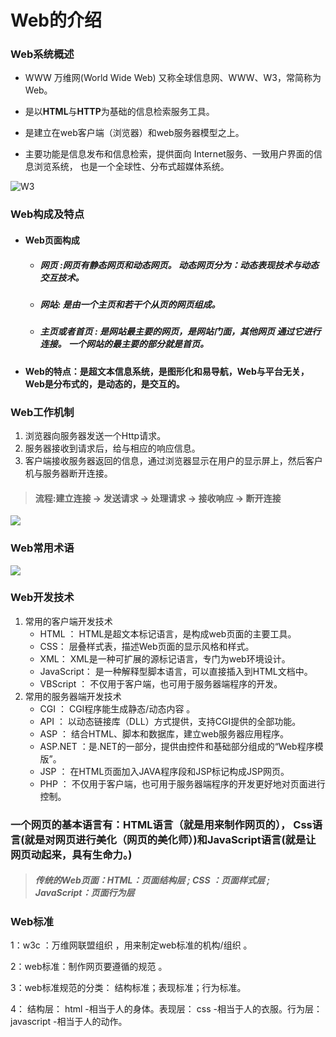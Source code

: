 # Web的介绍

### Web系统概述

- WWW 万维网(World Wide Web) 又称全球信息网、WWW、W3，常简称为Web。
- 是以**HTML**与**HTTP**为基础的信息检索服务工具。

- 是建立在web客户端（浏览器）和web服务器模型之上。 

- 主要功能是信息发布和信息检索，提供面向 Internet服务、一致用户界面的信息浏览系统， 也是一个全球性、分布式超媒体系统。 

![W3](E:\总结\markdown\img\www.png)

### Web构成及特点 

- #### Web页面构成 

  - ##### 网页 :网页有静态网页和动态网页。 动态网页分为：动态表现技术与动态交互技术。

  - ##### 网站: 是由一个主页和若干个从页的网页组成。 

  - #####  主页或者首页 : 是网站最主要的网页，是网站门面，其他网页 通过它进行连接。 一个网站的最主要的部分就是首页。

- #### Web的特点：是超文本信息系统，是图形化和易导航，Web与平台无关，Web是分布式的，是动态的，是交互的。 

### Web工作机制 

1. 浏览器向服务器发送一个Http请求。 
2. 服务器接收到请求后，给与相应的响应信息。 
3. 客户端接收服务器返回的信息，通过浏览器显示在用户的显示屏上，然后客户机与服务器断开连接。

> #### 流程:建立连接 → 发送请求 → 处理请求 → 接收响应 → 断开连接 

![](E:\总结\markdown\img\W3流程图.png)

### Web常用术语 

![](E:\总结\markdown\img\web术语.png)

### Web开发技术 

1. 常用的客户端开发技术
   - HTML ： HTML是超文本标记语言，是构成web页面的主要工具。 
   - CSS： 层叠样式表，描述Web页面的显示风格和样式。 
   - XML： XML是一种可扩展的源标记语言，专门为web环境设计。 
   - JavaScript： 是一种解释型脚本语言，可以直接插入到HTML文档中。 
   - VBScript ： 不仅用于客户端，也可用于服务器端程序的开发。  
2. 常用的服务器端开发技术
   - CGI ： CGI程序能生成静态/动态内容 。
   - API ： 以动态链接库（DLL）方式提供，支持CGI提供的全部功能。 
   - ASP ： 结合HTML、脚本和数据库，建立web服务器应用程序。 
   - ASP.NET ：是.NET的一部分，提供由控件和基础部分组成的“Web程序模版”。 
   - JSP ： 在HTML页面加入JAVA程序段和JSP标记构成JSP网页。
   - PHP ： 不仅用于客户端，也可用于服务器端程序的开发更好地对页面进行控制。  

### 一个网页的基本语言有：HTML语言（就是用来制作网页的）， Css语言(就是对网页进行美化（网页的美化师）)和JavaScript语言(就是让网页动起来，具有生命力。)

> ##### 传统的Web页面：HTML：页面结构层 ; CSS ：页面样式层 ; JavaScript：页面行为层 

### Web标准 

1：w3c ：万维网联盟组织 ，用来制定web标准的机构/组织 。

2：web标准：制作网页要遵循的规范 。

3：web标准规范的分类： 结构标准；表现标准；行为标准。 

4： 结构层： html -相当于人的身体。表现层： css -相当于人的衣服。行为层： javascript -相当于人的动作。 